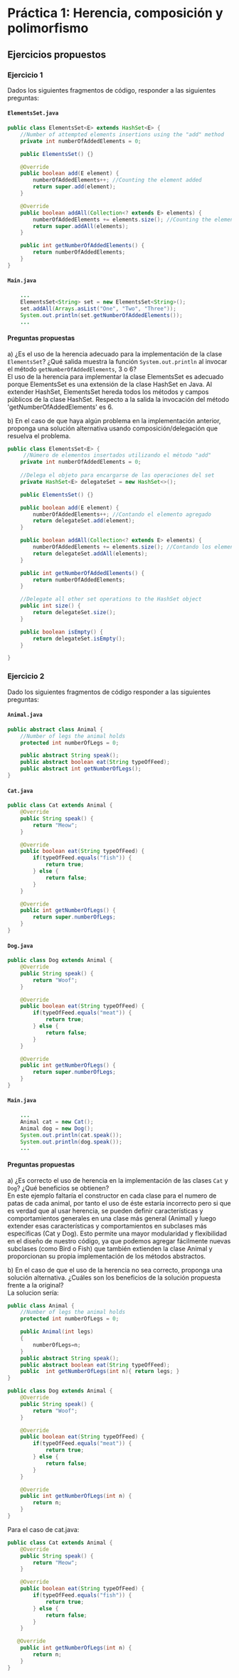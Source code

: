 # Práctica 1: Herencia, composición y polimorfismo

## Ejercicios propuestos

### Ejercicio 1

Dados los siguientes fragmentos de código, responder a las siguientes preguntas:

#### `ElementsSet.java`

```java
public class ElementsSet<E> extends HashSet<E> {
    //Number of attempted elements insertions using the "add" method
    private int numberOfAddedElements = 0;

    public ElementsSet() {}

    @Override
    public boolean add(E element) {
        numberOfAddedElements++; //Counting the element added
        return super.add(element);
    } 

    @Override
    public boolean addAll(Collection<? extends E> elements) {
        numberOfAddedElements += elements.size(); //Counting the elements added
        return super.addAll(elements);
    } 

    public int getNumberOfAddedElements() {
        return numberOfAddedElements;
    }
}
```

#### `Main.java`

```java
    ...
    ElementsSet<String> set = new ElementsSet<String>();
    set.addAll(Arrays.asList("One", "Two", "Three"));
    System.out.println(set.getNumberOfAddedElements());
    ...
```

#### Preguntas propuestas

a) ¿Es el uso de la herencia adecuado para la implementación de la clase `ElementsSet`? ¿Qué salida muestra la función `System.out.println` al invocar el método `getNumberOfAddedElements`, 3 o 6? \
El uso de la herencia para implementar la clase ElementsSet es adecuado porque ElementsSet es una extensión de la clase HashSet en Java. Al extender HashSet, ElementsSet hereda todos los métodos y campos públicos de la clase HashSet. Respecto a la salida la invocación del método 'getNumberOfAddedElements' es 6.


b) En el caso de que haya algún problema en la implementación anterior, proponga una solución alternativa usando composición/delegación que resuelva el problema.
```java
public class ElementsSet<E> {
     //Número de elementos insertados utilizando el método "add" 
    private int numberOfAddedElements = 0;
    
    //Delega el objeto para encargarse de las operaciones del set
    private HashSet<E> delegateSet = new HashSet<>();

    public ElementsSet() {}

    public boolean add(E element) {
        numberOfAddedElements++; //Contando el elemento agregado
        return delegateSet.add(element);
    } 

    public boolean addAll(Collection<? extends E> elements) {
        numberOfAddedElements += elements.size(); //Contando los elementos agregados
        return delegateSet.addAll(elements);
    } 

    public int getNumberOfAddedElements() {
        return numberOfAddedElements;
    }

    //Delegate all other set operations to the HashSet object
    public int size() {
        return delegateSet.size();
    }

    public boolean isEmpty() {
        return delegateSet.isEmpty();
    }

}
```

### Ejercicio 2

Dado los siguientes fragmentos de código responder a las siguientes preguntas:

#### `Animal.java`

```java
public abstract class Animal {
    //Number of legs the animal holds
    protected int numberOfLegs = 0;

    public abstract String speak();
    public abstract boolean eat(String typeOfFeed);
    public abstract int getNumberOfLegs();
}
```

#### `Cat.java`

```java
public class Cat extends Animal {
    @Override
    public String speak() {
        return "Meow";
    }

    @Override
    public boolean eat(String typeOfFeed) {
        if(typeOfFeed.equals("fish")) {
            return true;
        } else {
            return false;
        }
    }

    @Override
    public int getNumberOfLegs() {
        return super.numberOfLegs;
    }
}
```

#### `Dog.java`

```java
public class Dog extends Animal {
    @Override
    public String speak() {
        return "Woof";
    }

    @Override
    public boolean eat(String typeOfFeed) {
        if(typeOfFeed.equals("meat")) {
            return true;
        } else {
            return false;
        }
    }

    @Override
    public int getNumberOfLegs() {
        return super.numberOfLegs;
    }
}
```

#### `Main.java`

```java
    ...
    Animal cat = new Cat();
    Animal dog = new Dog();
    System.out.println(cat.speak());
    System.out.println(dog.speak());
    ...
```

#### Preguntas propuestas

a) ¿Es correcto el uso de herencia en la implementación de las clases `Cat` y `Dog`? ¿Qué beneficios se obtienen?\
En este ejemplo faltaría el constructor en cada clase para el numero de patas de cada animal, por tanto el uso de éste estaría incorrecto pero si que es verdad que al usar herencia, se pueden definir características y comportamientos generales en una clase más general (Animal) y luego extender esas características y comportamientos en subclases más específicas (Cat y Dog). Esto permite una mayor modularidad y flexibilidad en el diseño de nuestro código, ya que podemos agregar fácilmente nuevas subclases (como Bird o Fish) que también extienden la clase Animal y proporcionan su propia implementación de los métodos abstractos.


b) En el caso de que el uso de la herencia no sea correcto, proponga una solución alternativa. ¿Cuáles son los beneficios de la solución propuesta frente a la original?\
La solucion sería:

```java
public class Animal {
    //Number of legs the animal holds
    protected int numberOfLegs = 0;

    public Animal(int legs)
    {
        numberOfLegs=n;
    }
    public abstract String speak();
    public abstract boolean eat(String typeOfFeed);
    public  int getNumberOfLegs(int n){ return legs; }
}
```
```java
public class Dog extends Animal {
    @Override
    public String speak() {
        return "Woof";
    }

    @Override
    public boolean eat(String typeOfFeed) {
        if(typeOfFeed.equals("meat")) {
            return true;
        } else {
            return false;
        }
    }

    @Override
    public int getNumberOfLegs(int n) {
        return n;
    }
}
```
Para el caso de cat.java: 

```java
public class Cat extends Animal {
    @Override
    public String speak() {
        return "Meow";
    }

    @Override
    public boolean eat(String typeOfFeed) {
        if(typeOfFeed.equals("fish")) {
            return true;
        } else {
            return false;
        }
    }

   @Override
    public int getNumberOfLegs(int n) {
        return n;
    }
}
```